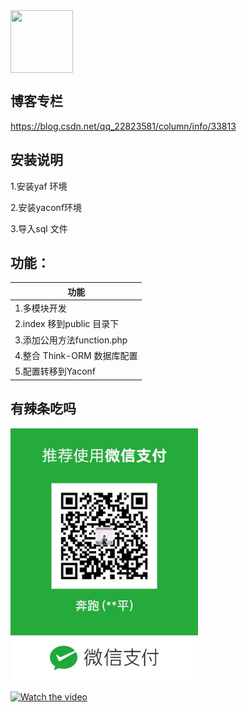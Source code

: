 
<img src="https://img-blog.csdnimg.cn/20190215102400434.jpeg" width = "100" height = "100" div align=center />

## 博客专栏
https://blog.csdn.net/qq_22823581/column/info/33813

## 安装说明

1.安装yaf 环境

2.安装yaconf环境

3.导入sql 文件

## 功能：

| 功能 | 
| ------ |
| 1.多模块开发 | 
| 2.index 移到public 目录下 | 
| 3.添加公用方法function.php | 
| 4.整合 Think-ORM 数据库配置 | 
| 5.配置转移到Yaconf | 



## 有辣条吃吗

<img src="https://github.com/liaoshengping/yaf_init/raw/master/wx.jpg" width = "300" div align=center />


[![Watch the video](https://raw.github.com/GabLeRoux/WebMole/master/ressources/WebMole_Youtube_Video.png)](http://youtu.be/vt5fpE0bzSY)



